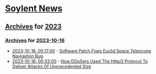 # [Soylent News](../../../README.md)

## [Archives](../../index.md) for [2023](../index.md)

### [Archives](../../index.md) for [2023-10-16](index.md)

* [2023-10-16, 05:17:00](https://soylentnews.org/article.pl?sid=23/10/14/2112203&from=rss) - [Software Patch Fixes Euclid Space Telescope Navigation Bug](https://soylentnews.org/article.pl?sid=23/10/14/2112203&from=rss)
* [2023-10-16, 00:33:00](https://soylentnews.org/article.pl?sid=23/10/14/217212&from=rss) - [How DDoSers Used The Http/2 Protocol To Deliver Attacks Of Unprecedented Size](https://soylentnews.org/article.pl?sid=23/10/14/217212&from=rss)
